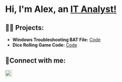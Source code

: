 <h1>Hi, I'm Alex, an <a href="https://www.linkedin.com/in/alexander-kuoma-little/">IT Analyst!</a></h1>

<h2>👨‍💻 Projects:</h2>

- <b>Windows Troubleshooting BAT File:</b> [Code](https://github.com/Little-Alexander-CS/WindowsTroubleshootBATCH/)
- <b>Dice Rolling Game Code:</b> [Code](https://github.com/Little-Alexander-CS/Dice-Roll-Game/)
<!-- - <b>Arduino Jukebox:</b> [Videos](https://www.youtube.com/playlist?list=PLl-VaV4GTQssAdOybPnj1R9a8dx124vkB) -->

<h2>🤳Connect with me:</h2>

[<img align="left" alt="Alex's | LinkedIn" width="22px" src="https://cdn.jsdelivr.net/npm/simple-icons@v3/icons/linkedin.svg" />][linkedin]

[linkedin]: https://www.linkedin.com/in/alexander-kuoma-little/
